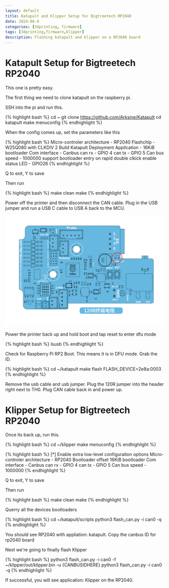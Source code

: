 ```yaml
---
layout: default
title: Katapult and Klipper Setup for Bigtreetech RP2040
date: 2024-06-9
categories: [3dprinting, firmware]
tags: [3dprinting,firmware,klipper]
description: Flashing katapult and klipper on a RP2040 board
---
```

# Katapult Setup for Bigtreetech RP2040

This one is pretty easy.

The first thing we need to clone katapult on the raspberry pi.

SSH into the pi and run this.

{% highlight bash %}
cd ~
git clone https://github.com/Arksine/Katapult
cd katapult
make menuconfig
{% endhighlight %}

When the config comes up, set the parameters like this

{% highlight bash %}
Micro-controler architecture - RP2040
Flashchip - W25Q080 with CLKDIV 2
Build Katapult Deployment Appilcation - 16KiB bootloader
Com interface - Canbus
can rx - GPIO 4
can tx - GPIO 5
Can bus speed - 1000000
support bootloader entry on rapid double clkick
enable status LED - GPIO26
{% endhighlight %}

Q to exit, Y to save

Then run

{% highlight bash %}
make clean
make
{% endhighlight %}

Power off the printer and then disconnect the CAN cable.  Plug in the USB jumper and run a USB C cable to USB A back to the MCU.

![ALT text](\assets\img\posts\2024-06-8\image.png)

Power the printer back up and hold boot and tap reset to enter dfu mode

{% highlight bash %}
lsusb
{% endhighlight %}

Check for Raspberry Pi RP2 Boot. This means it is in DFU mode.  Grab the ID.

{% highlight bash %}
cd ~/katapult
make flash FLASH_DEVICE=2e8a:0003
{% endhighlight %}

Remove the usb cable and usb jumper. Plug the 120R jumper into the header right next to TH0.  Plug CAN cable back in and power up.

# Klipper Setup for Bigtreetech RP2040

Once its back up, run this.

{% highlight bash %}
cd ~/klipper
make menuconfig
{% endhighlight %}

{% highlight bash %}
[*] Enable extra low-level configuration options
Micro-controler architecture - RP2040
Bootloader offset 16KiB bootloader
Com interface - Canbus
can rx - GPIO 4
can tx - GPIO 5
Can bus speed - 1000000
{% endhighlight %}

Q to exit, Y to save

Then run

{% highlight bash %}
make clean
make
{% endhighlight %}

Querry all the devices bootloaders

{% highlight bash %}
cd ~/katapult/scripts
python3 flash_can.py -i can0 -q
{% endhighlight %}

You should see RP2040 with appliation: katapult. Copy the canbus ID for rp2040 board

Next we're going to finally flash Klipper

{% highlight bash %}
python3 flash_can.py -i can0 -f ~/klipper/out/klipper.bin -u {CANBUSIDHERE}
python3 flash_can.py -i can0 -q
{% endhighlight %}

If successful, you will see application: Klipper on the RP2040.